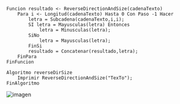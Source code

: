 ```
Funcion resultado <- ReverseDirectionAndSize(cadenaTexto)
	Para i <- Longitud(cadenaTexto) Hasta 0 Con Paso -1 Hacer
		letra = Subcadena(cadenaTexto,i,i);
		SI letra = Mayusculas(letra) Entonces
			letra = Minusculas(letra);
		SiNo
			letra = Mayusculas(letra);
		FinSi
		resultado = Concatenar(resultado,letra);
	FinPara
FinFuncion

Algoritmo reverseDirSize
	Imprimir ReverseDirectionAndSize("TexTo");
FinAlgoritmo
```
![imagen](https://user-images.githubusercontent.com/116420679/210446084-f170b12e-9845-4b76-96b3-d2b6b199736b.png)

